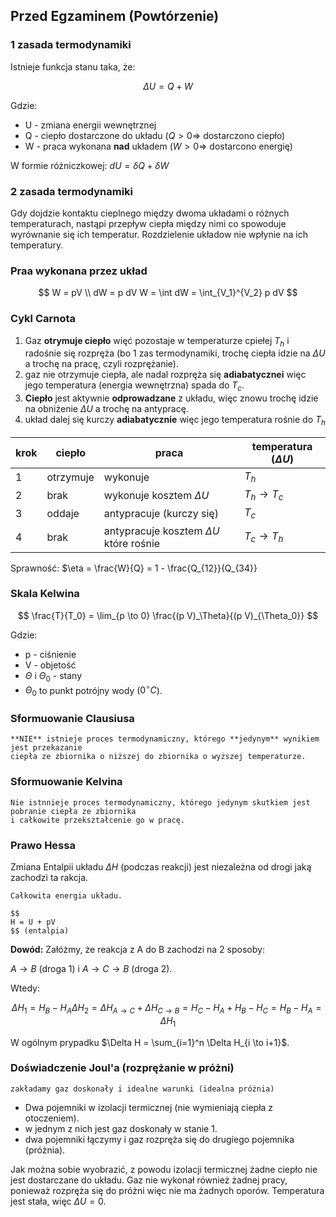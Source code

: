## Przed Egzaminem (Powtórzenie)

### 1 zasada termodynamiki

Istnieje funkcja stanu taka, że:

$$
\Delta U = Q + W
$$

Gdzie:
- U - zmiana energii wewnętrznej
- Q - ciepło dostarczone do układu ($Q > 0 \Rightarrow$ dostarczono ciepło)
- W - praca wykonana **nad** układem ($W > 0 \Rightarrow$ dostarcono energię)

W formie różniczkowej: $dU = \delta Q + \delta W$

### 2 zasada termodynamiki
Gdy dojdzie kontaktu cieplnego między dwoma układami o różnych temperaturach, nastąpi przepływ ciepła między nimi co spowoduje
wyrównanie się ich temperatur. Rozdzielenie układow nie wpłynie na ich temperatury.

### Praa wykonana przez układ

$$
W = pV \\
dW = p dV
W = \int dW = \int_{V_1}^{V_2} p dV
$$

### Cykl Carnota

1. Gaz **otrymuje ciepło** więć pozostaje w temperaturze cpiełej $T_h$ i radośnie się rozpręża (bo 1 zas termodynamiki, trochę ciepła idzie na $\Delta U$ a trochę na pracę, czyli rozprężanie).
2. gaz nie otrzymuje ciepła, ale nadal rozpręża się **adiabatycznei** więc jego temperatura (energia wewnętrzna) spada do $T_c$.
3. **Ciepło** jest aktywnie **odprowadzane** z układu, więc znowu trochę idzie na obniżenie $\Delta U$ a trochę na antypracę.
4. układ dalej się kurczy **adiabatycznie** więc jego temperatura rośnie do $T_h$

| krok | ciepło | praca | temperatura ($\Delta U$) |
|------|--------|-------|--------------------------|
| 1    | otrzymuje | wykonuje | $T_h$ |
| 2    | brak   | wykonuje kosztem $\Delta U$ | $T_h \to T_c$ |
| 3    | oddaje | antypracuje (kurczy się) | $T_c$ |
| 4    | brak   | antypracuje kosztem $\Delta U$ które rośnie | $T_c \to T_h$ |


Sprawność: $\eta = \frac{W}{Q} = 1 - \frac{Q_{12}}{Q_{34}}

### Skala Kelwina

$$
\frac{T}{T_0} = \lim_{p \to 0} \frac{(p V)_\Theta}{(p V)_{\Theta_0}}
$$

Gdzie:
- p - ciśnienie
- V - objetość
- $\Theta$ i $\Theta_0$ - stany
- $\Theta_0$ to punkt potrójny wody ($0 ^\circ C$).

### Sformuowanie Clausiusa

```{tip}
**NIE** istnieje proces termodynamiczny, którego **jedynym** wynikiem jest przekazanie
ciepła ze zbiornika o niższej do zbiornika o wyższej temperaturze.
```

### Sformuowanie Kelvina

```{tip}
Nie istnnieje proces termodynamiczny, którego jedynym skutkiem jest pobranie ciepła ze zbiornika
i całkowite przekształcenie go w pracę.
```

### Prawo Hessa

Zmiana Entalpii układu $\Delta H$ (podczas reakcji) jest niezależna od drogi jaką zachodzi ta rakcja.

```{admonition} Entalpia
Całkowita energia układu.

$$
H = U + pV
$$ (entalpia)
```

**Dowód:** Załóżmy, że reakcja z A do B zachodzi na 2  sposoby:

$A \to B$ (droga 1) i $A \to C \to B$ (droga 2).

Wtedy:

$$
\Delta H_1 = H_B - H_A
\Delta H_2 = \Delta H_{A \to C} + \Delta H_{C \to B} = H_C - H_A + H_B - H_C = H_B - H_A = \Delta H_1
$$

W ogólnym prypadku $\Delta H = \sum_{i=1}^n \Delta H_{i \to i+1}$.


### Doświadczenie Joul'a (rozprężanie w próżni)

```{important}
zakładamy gaz doskonały i idealne warunki (idealna próżnia)
```

- Dwa pojemniki w izolacji termicznej (nie wymieniają ciepła z otoczeniem).
- w jednym z nich jest gaz doskonały w stanie 1.
- dwa pojemniki łączymy i gaz rozpręża się do drugiego pojemnika (próżnia).

Jak można sobie wyobrazić, z powodu izolacji termicznej żadne ciepło nie jest dostarczane do układu. 
Gaz nie wykonał również żadnej pracy, ponieważ rozpręża się do próżni więc nie ma żadnych oporów.
Temperatura jest stała, więc $\Delta U = 0$.

